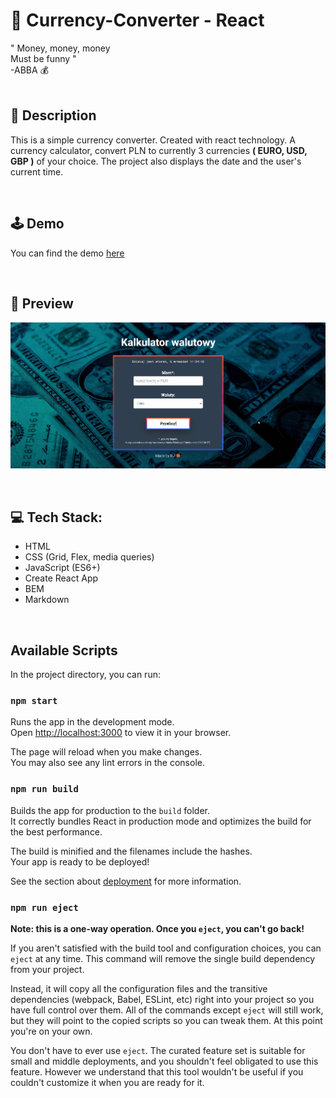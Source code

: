# 💱 Currency-Converter - React
" Money, money, money<br>
Must be funny " <br>
-ABBA 💰<br>
<br>

## 📝 Description
This is a simple currency converter. Created with react technology. A currency calculator, convert PLN to currently 3 currencies **( EURO, USD, GBP )** of your choice. The project also displays the date and the user's current time. 

<br>

## 🕹️  Demo
You can find the demo [here](https://radekjelen.github.io/currency-converter-React/)

<br>

## 👀 Preview 
![GIF how to use this app](/src/previewGif.gif)

<br>

## 💻 Tech Stack:
- HTML
- CSS (Grid, Flex, media queries)
- JavaScript (ES6+)
- Create React App
- BEM
- Markdown

<br>

## Available Scripts

In the project directory, you can run:

### `npm start`

Runs the app in the development mode.\
Open [http://localhost:3000](http://localhost:3000) to view it in your browser.

The page will reload when you make changes.\
You may also see any lint errors in the console.

### `npm run build`

Builds the app for production to the `build` folder.\
It correctly bundles React in production mode and optimizes the build for the best performance.

The build is minified and the filenames include the hashes.\
Your app is ready to be deployed!

See the section about [deployment](https://facebook.github.io/create-react-app/docs/deployment) for more information.

### `npm run eject`

**Note: this is a one-way operation. Once you `eject`, you can't go back!**

If you aren't satisfied with the build tool and configuration choices, you can `eject` at any time. This command will remove the single build dependency from your project.

Instead, it will copy all the configuration files and the transitive dependencies (webpack, Babel, ESLint, etc) right into your project so you have full control over them. All of the commands except `eject` will still work, but they will point to the copied scripts so you can tweak them. At this point you're on your own.

You don't have to ever use `eject`. The curated feature set is suitable for small and middle deployments, and you shouldn't feel obligated to use this feature. However we understand that this tool wouldn't be useful if you couldn't customize it when you are ready for it.
